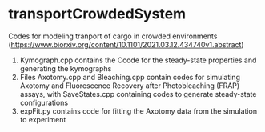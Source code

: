 # transportCrowdedSystem
Codes for modeling tranport of cargo in crowded environments (https://www.biorxiv.org/content/10.1101/2021.03.12.434740v1.abstract)

1. Kymograph.cpp contains the Ccode for the steady-state properties and generating the kymographs 
2. Files Axotomy.cpp and Bleaching.cpp contain codes for simulating Axotomy and Fluorescence Recovery after Photobleaching (FRAP) assays, with SaveStates.cpp containing codes to generate steady-state configurations
3. expFit.py contains code for fitting the Axotomy data from the simulation to experiment
